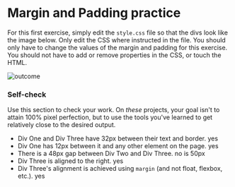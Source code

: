 # Margin and Padding practice

For this first exercise, simply edit the `style.css` file so that the divs look like the image below. Only edit the CSS where instructed in the file. You should only have to change the values of the margin and padding for this exercise. You should not have to add or remove properties in the CSS, or touch the HTML.

![outcome](./desired-outcome.png)

### Self-check

Use this section to check your work. On _these_ projects, your goal isn't to attain 100% pixel perfection, but to use the tools you've learned to get relatively close to the desired output.

- Div One and Div Three have 32px between their text and border.
  yes
- Div One has 12px between it and any other element on the page.
  yes
- There is a 48px gap between Div Two and Div Three.
  no is 50px
- Div Three is aligned to the right.
  yes
- Div Three's alignment is achieved using `margin` (and not float, flexbox, etc.). yes

